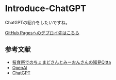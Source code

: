 # Introduce-ChatGPT

ChatGPTの紹介をしたいですね。

[GitHub Pagesへのデプロイ先はこちら](https://daku-on.github.io/introduce-ChatGPT/)

## 参考文献

- [技育祭でのちょまどさんとみーおんさんの知見Qitta](https://qiita.com/chomado/items/a64d6c0ddd19718ed0ce)
- [OpenAI](https://openai.com/)
- [ChatGPT](https://chat.openai.com)